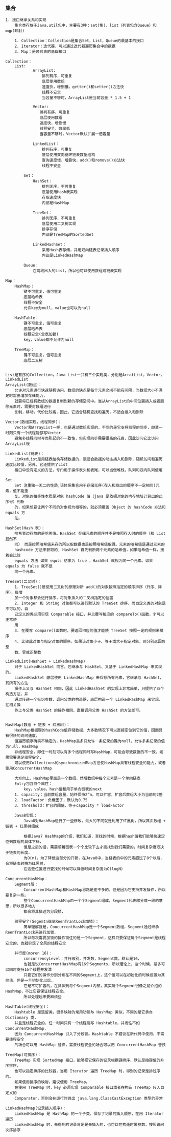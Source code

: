 ### 集合
    1. 接口继承关系和实现
        集合类存放于Java.util包中，主要有3种：set(集)，list（列表包含Queue）和mqp(映射)
        
        1. Collection：Collection是集合Set，List，Queue的最基本的接口
        2. Iterator：迭代器，可以通过迭代器遍历集合中的数据
        3. Map：是映射表的基础接口
        
    Collection：
        List:
                ArrayList:
                    排列有序，可重复
                    底层使用数组
                    速度快，增删慢。getter()和setter()方法快
                    线程不安全
                    当容量不够时，ArrayList是当前容量 * 1.5 + 1
                    
                Vector:
                   排列有序，可重复
                   底层使用数组
                   速度快，增删慢
                   线程安全，效率低
                   当容量不够时，Vector默认扩展一倍容量
                   
                LinkedList：
                    排列有序，可重复
                    底层使用双向循环链表数据结构
                    查询速度慢，增删快，add()和remove()方法快
                    线程不安全
                    
            Set：
                HashSet：
                    排列无序，不可重复
                    底层使用Hash表实现
                    存取速度快
                    内部是HashMap
                
                TreeSet：
                    排列无序，不可重复
                    底层使用二叉树实现
                    排序存储
                    内部是TreeMap的SortedSet
                    
                LinkedHashSet：
                    采用Hash表存储，并用双向链表记录插入顺序
                    内部是LinkedHashMap
                
            Queue：
                在两段出入的List，所以也可以使用数组或链表实现
                
    Map：
        HashMap：
            键不可重复，值可重复
            底层哈希表
            线程不安全
            允许key为null，value也可以为null
        
        HashTable：
            键不可重复，值可重复
            底层哈希表
            线程安全(全表加锁)
            key，value都不允许为null
        
        TreeMap：
            键不可重复，值可重复
            底层二叉树
            
    
    List是有序的Collection，Java List一共有三个实现类，分别是ArratList，Vector，LinkedList
    ArrayList(数组)：
        允许对元素进行快速随机访问，数组的缺点是每个元素之间不能有间隔，当数组大小不满足时需要增加存储能力，
        就要将已经有数组的数据复制到新的存储空间中。当从ArrayList的中间位置插入或者删除元素时，需要对数组进行
        复制，移动，代价比较高，因此，它适合随机查找和遍历，不适合插入和删除
    
    Vector(数组实现，线程同步)：
        Vector和ArrayList一样，也是通过数组实现的，不同的是它支持线程的同步，即某一时刻只有一个线程能够写Vector
        避免多线程同时写而引起的不一致性，但实现同步需要很高的花费，因此访问它比访问ArrayList慢
        
    LinkedList(链表)：
        LinkedList是用链表结构存储数据的，很适合数据的动态插入和删除，随机访问和遍历速度比较慢，另外，它还提供了List
        接口中没有定义的方法，专门用于操作表头和表尾，可以当做堆栈，队列和双向队列使用
        
    Set：
        Set 注重独一无二的性质,该体系集合用于存储无序(存入和取出的顺序不一定相同)元素，值不能重
        复。对象的相等性本质是对象 hashCode 值（java 是依据对象的内存地址计算出的此序号）判断
        的，如果想要让两个不同的对象视为相等的，就必须覆盖 Object 的 hashCode 方法和 equals 方
        法。
        
    HashSet(Hash 表)：
        哈希表边存放的是哈希值。HashSet 存储元素的顺序并不是按照存入时的顺序（和 List 显然不
        同） 而是按照哈希值来存的所以取数据也是按照哈希值取得。元素的哈希值是通过元素的
        hashcode 方法来获取的, HashSet 首先判断两个元素的哈希值，如果哈希值一样，接着会比较
        equals 方法 如果 equls 结果为 true ，HashSet 就视为同一个元素。如果 equals 为 false 就不是
        同一个元素。
        
    TreeSet(二叉树)：
        1. TreeSet()是使用二叉树的原理对新 add()的对象按照指定的顺序排序（升序、降序），每增
        加一个对象都会进行排序，将对象插入的二叉树指定的位置
        2. Integer 和 String 对象都可以进行默认的 TreeSet 排序，而自定义类的对象是不可以的，自
        己定义的类必须实现 Comparable 接口，并且覆写相应的 compareTo()函数，才可以正常使
        用
        3. 在覆写 compare()函数时，要返回相应的值才能使 TreeSet 按照一定的规则来排序
        4. 比较此对象与指定对象的顺序。如果该对象小于、等于或大于指定对象，则分别返回负整
        数、零或正整数
        
    LinkedList(HashSet + LinkedHashMap)
        对于 LinkedHashSet 而言，它继承与 HashSet、又基于 LinkedHashMap 来实现的。
        LinkedHashSet 底层使用 LinkedHashMap 来保存所有元素，它继承与 HashSet，其所有的方法
        操作上又与 HashSet 相同，因此 LinkedHashSet 的实现上非常简单，只提供了四个构造方法，并
        通过传递一个标识参数，调用父类的构造器，底层构造一个 LinkedHashMap 来实现，在相关操
        作上与父类 HashSet 的操作相同，直接调用父类 HashSet 的方法即可。
        
        
    HashMap(数组 + 链表 + 红黑树)：
        HashMap根据键的hashCode值存储数据，大多数情况下可以直接定位到它的值，因而具有很快的访问速度。
        但遍历顺序确实不确定的，HashMap最多只允许一条记录的键为null，允许多条记录的值为null，HashMap
        非线程安全，即任一时刻可以有多个线程同时写HashMap，可能会导致数据的不一致，如果需要满足线程安全，
        可以使用Collections的synchronizedMap方法使HashMap具有线程安全的能力，或者使用ConcurrentHashMap
        
        大方向上，HashMap里面是一个数组，然后数组中每个元素是一个单向链表
        Entry包含四个属性：
            key，value，hash值和用于单向链表的next
        1. capacity：当前数组容量，始终保持2^n，可以扩容，扩容后数组大小为当前的2倍
        2. loadFactor：负载因子，默认为0.75
        3. threshold：扩容的阈值，等于capacity * loadFactor
        
        Java8实现：
            Java8对HashMap进行了一些修改，最大的不同就是利用了红黑树，所以其由数组 + 链表 + 红黑树组成
            
            根据Java7 HashMap的介绍，我们知道，查找的时候，根据hash值我们能够快速定位到数组的具体下标，
            但是之后的话，需要顺着链表一个个比较下去才能找到我们需要的，时间复杂度取决于链表的长度，
            为O(n)。为了降低这部分的开销，在Java8中，当链表的中的元素超过了8个以后，会将链表转换为红黑树，
            在这些位置进行查找的时候可以降低时间复杂度为O(logN)
            
    ConcurrentHashMap：
        Segment段：
            ConcurrentHashMap和HashMap思路是差不多的，但是因为它支持并发操作，所以要复杂一些。
            整个ConcurrentHashMap由一个个Segment组成，Segment代表部分或一段的意思，所以很多地方
            都会将其描述为分段锁，
            
        线程安全(Segemtn继承ReenTrantLock加锁)：
            简单理解就是，ConcurrentHashMap是一个Segment数组，Segment通过继承ReenTrantLock来进行加锁，
            所以每次需要加锁的操作锁住的是一个Segment，这样只要保证每个Segment是线程安全的，也就实现了全局的线程安全
        
        并行度(moren 16)：
            concurrencyLevel：并行级别，并发数，Segment数，默认是16，
            也就是说ConcurrentHashMap有16个Segments，所以理论上，这个时候，最多可以同时支持16个线程并发泄
            只要它们的操作分别分布在不同的Segment上，这个值可以在初始化的时候设置为其他值，但是一旦初始化以后，
            它是不可扩容的，在具体到每个Segment内部，其实每个Segment很像之前介绍的HashMap，不过它要保证线程安全。
            所以处理起来要麻烦些
            
    HashTable(线程安全)：
        Hashtable 是遗留类，很多映射的常用功能与 HashMap 类似，不同的是它承自 Dictionary 类，
        并且是线程安全的，任一时间只有一个线程能写 Hashtable，并发性不如 ConcurrentHashMap，
        因为 ConcurrentHashMap 引入了分段锁。Hashtable 不建议在新代码中使用，不需要线程安全
        的场合可以用 HashMap 替换，需要线程安全的场合可以用 ConcurrentHashMap 替换
        
    TreeMap(可排序)：
        TreeMap 实现 SortedMap 接口，能够把它保存的记录根据键排序，默认是按键值的升序排序，
        也可以指定排序的比较器，当用 Iterator 遍历 TreeMap 时，得到的记录是排过序的。
        如果使用排序的映射，建议使用 TreeMap。
        在使用 TreeMap 时，key 必须实现 Comparable 接口或者在构造 TreeMap 传入自定义的
        Comparator，否则会在运行时抛出 java.lang.ClassCastException 类型的异常
        
    LinkedHashMap(记录插入顺序)：
        LinkedHashMap 是 HashMap 的一个子类，保存了记录的插入顺序，在用 Iterator 遍历
        LinkedHashMap 时，先得到的记录肯定是先插入的，也可以在构造时带参数，按照访问次序排序
        
    
    
            
                
    
        
        
    